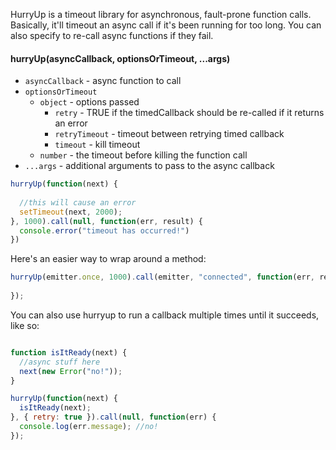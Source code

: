 HurryUp is a timeout library for asynchronous, fault-prone function calls. Basically, it'll timeout an async call if it's been running for too long. You can also specify to re-call async functions if they fail.

#### hurryUp(asyncCallback, optionsOrTimeout, ...args)

- `asyncCallback` - async function to call
- `optionsOrTimeout` 
  - `object` - options passed
    - `retry` - TRUE if the timedCallback should be re-called if it returns an error
    - `retryTimeout` - timeout between retrying timed callback
    - `timeout` - kill timeout
  - `number` - the timeout before killing the function call
- `...args` - additional arguments to pass to the async callback

```javascript
hurryUp(function(next) {
  
  //this will cause an error
  setTimeout(next, 2000);
}, 1000).call(null, function(err, result) {
  console.error("timeout has occurred!")
})
```

Here's an easier way to wrap around a method:

```javascript
hurryUp(emitter.once, 1000).call(emitter, "connected", function(err, result) {
  
});
```

You can also use hurryup to run a callback multiple times until it succeeds, like so:

```javascript

function isItReady(next) {
  //async stuff here
  next(new Error("no!"));
}

hurryUp(function(next) {
  isItReady(next);
}, { retry: true }).call(null, function(err) {
  console.log(err.message); //no!
});
```
